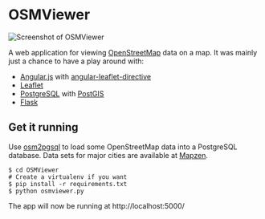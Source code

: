 # OSMViewer

![Screenshot of OSMViewer](http://i.imgur.com/ln44oFz.jpg)

A web application for viewing [OpenStreetMap](https://www.openstreetmap.org/) data on a map. It was mainly just a chance to 
have a play around with:

- [Angular.js](https://angularjs.org/) with [angular-leaflet-directive](http://tombatossals.github.io/angular-leaflet-directive)
- [Leaflet](http://leafletjs.com/)
- [PostgreSQL](http://www.postgresql.org/) with [PostGIS](http://postgis.net/)
- [Flask](http://flask.pocoo.org/)

## Get it running

Use [osm2pgsql](http://wiki.openstreetmap.org/wiki/Osm2pgsql) to load some OpenStreetMap data into a PostgreSQL database. Data sets for major cities are available at [Mapzen](https://mapzen.com/metro-extracts/).

```
$ cd OSMViewer
# Create a virtualenv if you want
$ pip install -r requirements.txt
$ python osmviewer.py
```

The app will now be running at http://localhost:5000/
